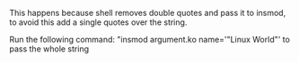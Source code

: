 This happens because shell removes double quotes and pass it to insmod, to avoid this add a single quotes over the string.

Run the following command: "insmod argument.ko name='"Linux World"' to pass the whole string

